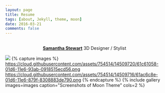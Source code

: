 ```yaml
---
layout: page
title: Resume
tags: [about, Jekyll, theme, moon]
date: 2016-03-21
comments: false
---
```

    
<center><a href="https://www.linkedin.com/in/samanthaastewart/"><br><b>Samantha Stewart</b></a> 3D Designer / Stylist</center>

<a href="http://farm9.staticflickr.com/8426/7758832526_cc8f681e48_b.jpg"><img src="http://farm9.staticflickr.com/8426/7758832526_cc8f681e48_c.jpg"></a>
{% capture images %}
    https://cloud.githubusercontent.com/assets/754514/14509720/61c61058-01d6-11e6-93ab-0918515ecd56.png
    https://cloud.githubusercontent.com/assets/754514/14509716/61ac6c8e-01d6-11e6-879f-8308883de790.png
{% endcapture %}
{% include gallery images=images caption="Screenshots of Moon Theme" cols=2 %}
